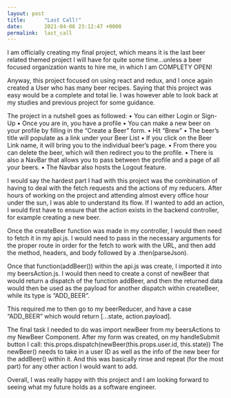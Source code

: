```yaml
---
layout: post
title:      "Last Call!"
date:       2021-04-08 23:12:47 +0000
permalink:  last_call
---
```



I am officially creating my final project, which means it is the last beer related themed project I will have for quite some time…unless a beer focused organization wants to hire me, in which I am COMPLETY OPEN!

Anyway, this project focused on using react and redux, and I once again created a User who has many beer recipes. Saying that this project was easy would be a complete and total lie. I was however able to look back at my studies and previous project for some guidance.

The project in a nutshell goes as followed:
•	You can either Login or Sign-Up
•	Once you are in, you have a profile
•	You can make a new beer on your profile by filling in the “Create a Beer” form.
•	Hit “Brew”
•	The beer’s title will populate as a link under your Beer List
•	If you click on the Beer Link name, it will bring you to the individual beer’s page.
•	From there you can delete the beer, which will then redirect you to the profile.
•	There is also a NavBar that allows you to pass between the profile and a page of all your beers.
•	The Navbar also hosts the Logout feature.

I would say the hardest part I had with this project was the combination of having to deal with the fetch requests and the actions of my reducers. After hours of working on the project and attending almost every office hour under the sun, I was able to understand its flow. If I wanted to add an action, I would first have to ensure that the action exists in the backend controller, for example creating a new beer.

Once the createBeer function was made in my controller, I would then need to fetch it in my api.js. I would need to pass in the necessary arguments for the proper route in order for the fetch to work with the URL, and then add the method, headers, and body followed by a .then(parseJson).

Once that function(addBeer()) within the api.js was create, I imported it into my beersAction.js. I would then need to create a const of newBeer that would return a dispatch of the function addBeer, and then the returned data would then be used as the payload for another dispatch within createBeer, while its type is “ADD_BEER”.

This required me to then go to my beerReducer, and have a case “ADD_BEER” which would return [...state, action.payload].

The final task I needed to do was import newBeer from my beersActions to my NewBeer Component. After my form was created, on my handleSubmit button I call:
this.props.dispatch(newBeer(this.props.user.id, this.state))
The newBeer() needs to take in a user ID as well as the info of the new beer for the addBeer() within it. And this was basically rinse and repeat (for the most part) for any other action I would want to add.

Overall, I was really happy with this project and I am looking forward to seeing what my future holds as a software engineer.

